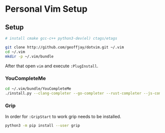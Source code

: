 # Personal Vim Setup

## Setup

```sh
# install cmake gcc-c++ python3-dev(el) ctags/etags
```

```sh
git clone http://github.com/geoffjay/dotvim.git ~/.vim
cd ~/.vim
mkdir -p ~/.vim/bundle
```

After that open `vim` and execute `:PlugInstall`.

### YouCompleteMe

```sh
cd ~/.vim/bundle/YouCompleteMe
./install.py --clang-completer --go-completer --rust-completer --js-completer
```

### Grip

In order for `:GripStart` to work grip needs to be installed.

```sh
python3 -m pip install --user grip
```
